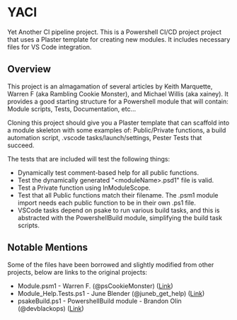 # YACI

Yet Another CI pipeline project. This is a Powershell CI/CD project project that uses a Plaster template for creating new modules. It includes necessary files for VS Code integration.

## Overview

This project is an almagamation of several articles by Keith Marquette, Warren F (aka Rambling Cookie Monster), and Michael Willis (aka xainey). It provides a good starting structure for a Powershell module that will contain: Module scripts, Tests, Documentation, etc...

Cloning this project should give you a Plaster template that can scaffold into a module skeleton with some examples of: Public/Private functions, a build automation script, .vscode tasks/launch/settings, Pester Tests that succeed.

The tests that are included will test the following things:

- Dynamically test comment-based help for all public functions.
- Test the dynamically generated "\<moduleName\>.psd1" file is valid.
- Test a Private function using InModuleScope.
- Test that all Public functions match their filename. The .psm1 module import needs each public function to be in their own .ps1 file.
- VSCode tasks depend on psake to run various build tasks, and this is abstracted with the PowershellBuild module, simplifying the build task scripts.

## Notable Mentions

Some of the files have been borrowed and slightly modified from other projects, below are links to the original projects:

- Module.psm1 - Warren F. (@psCookieMonster) ([Link](https://github.com/RamblingCookieMonster/PSStackExchange/commit/db1277453374cb16684b35cf93a8f5c97288c41f))
- Module_Help.Tests.ps1 - June Blender (@juneb_get_help) ([Link](https://github.com/juneb/PowerShellHelpDeepDive/commit/7f1df0e9c9e9a0d56196f187fc6f5c6230670e2d))
- psakeBuild.ps1 - PowershellBuild module - Brandon Olin (@devblackops) ([Link](https://github.com/psake/PowerShellBuild))
